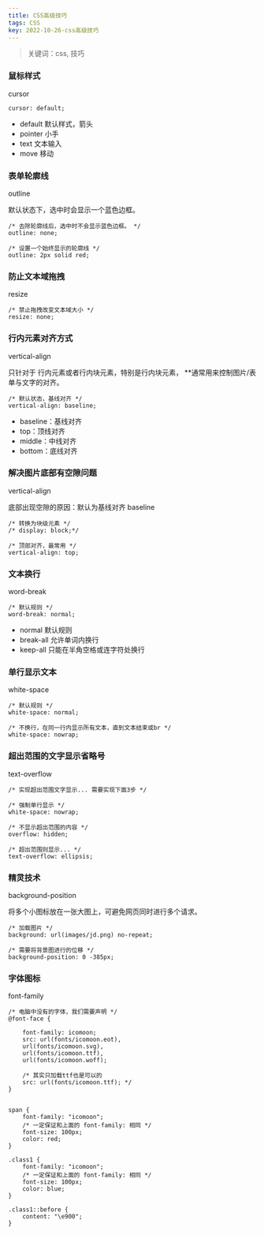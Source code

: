 ```yaml
---
title: CSS高级技巧
tags: CSS
key: 2022-10-26-css高级技巧
---
```

> 关键词：css, 技巧

### 鼠标样式

cursor

	cursor: default;

* default 默认样式，箭头
* pointer 小手
* text 文本输入
* move 移动

### 表单轮廓线

outline

默认状态下，选中时会显示一个蓝色边框。

	/* 去除轮廓线后，选中时不会显示蓝色边框。 */
	outline: none;
	
	/* 设置一个始终显示的轮廓线 */
	outline: 2px solid red;
	
### 防止文本域拖拽

resize

	/* 禁止拖拽改变文本域大小 */
	resize: none;
	
### 行内元素对齐方式

vertical-align

只针对于 行内元素或者行内块元素，特别是行内块元素， **通常用来控制图片/表单与文字的对齐。

	/* 默认状态，基线对齐 */
	vertical-align: baseline;

* baseline：基线对齐
* top：顶线对齐
* middle：中线对齐
* bottom：底线对齐

### 解决图片底部有空隙问题

vertical-align

底部出现空隙的原因：默认为基线对齐 baseline

	/* 转换为块级元素 */
	/* display: block;*/
	
	/* 顶部对齐，最常用 */
	vertical-align: top;
	
### 文本换行

word-break

	/* 默认规则 */
	word-break: normal;

* normal 默认规则
* break-all 允许单词内换行
* keep-all 只能在半角空格或连字符处换行

### 单行显示文本

white-space

	/* 默认规则 */
	white-space: normal;
	
	/* 不换行，在同一行内显示所有文本，直到文本结束或br */
	white-space: nowrap;
	
### 超出范围的文字显示省略号

text-overflow

	/* 实现超出范围文字显示... 需要实现下面3步 */
	
	/* 强制单行显示 */
	white-space: nowrap;
	
	/* 不显示超出范围的内容 */
	overflow: hidden;
	
	/* 超出范围则显示... */
	text-overflow: ellipsis;
	
### 精灵技术

background-position

将多个小图标放在一张大图上，可避免网页同时进行多个请求。

	/* 加载图片 */
	background: url(images/jd.png) no-repeat;
	
	/* 需要将背景图进行的位移 */
	background-position: 0 -385px;
	
### 字体图标

font-family

	/* 电脑中没有的字体，我们需要声明 */
	@font-face {
	
	    font-family: icomoon;
	    src: url(fonts/icomoon.eot),
	    url(fonts/icomoon.svg),
	    url(fonts/icomoon.ttf),
	    url(fonts/icomoon.woff);
	
	    /* 其实只加载ttf也是可以的
	    src: url(fonts/icomoon.ttf); */
	}
	
	
	span {
	    font-family: "icomoon";
	    /* 一定保证和上面的 font-family: 相同 */
	    font-size: 100px;
	    color: red;
	}
	
	.class1 {
	    font-family: "icomoon";
	    /* 一定保证和上面的 font-family: 相同 */
	    font-size: 100px;
	    color: blue;
	}
	
	.class1::before {
	    content: "\e900";
	}
	
